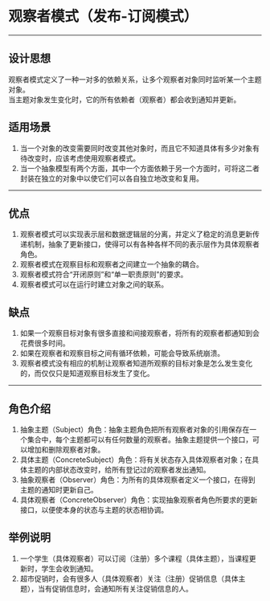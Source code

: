 # 观察者模式（发布-订阅模式）
***
## 设计思想
观察者模式定义了一种一对多的依赖关系，让多个观察者对象同时监听某一个主题对象。  
当主题对象发生变化时，它的所有依赖者（观察者）都会收到通知并更新。

## 适用场景
1. 当一个对象的改变需要同时改变其他对象时，而且它不知道具体有多少对象有待改变时，应该考虑使用观察者模式。
2. 当一个抽象模型有两个方面，其中一个方面依赖于另一个方面时，可将这二者封装在独立的对象中以使它们可以各自独立地改变和复用。

***
## 优点
1. 观察者模式可以实现表示层和数据逻辑层的分离，并定义了稳定的消息更新传递机制，抽象了更新接口，使得可以有各种各样不同的表示层作为具体观察者角色。
2. 观察者模式在观察目标和观察者之间建立一个抽象的耦合。 
3. 观察者模式符合“开闭原则”和“单一职责原则”的要求。 
4. 观察者模式可以在运行时建立对象之间的联系。

## 缺点
1. 如果一个观察目标对象有很多直接和间接观察者，将所有的观察者都通知到会花费很多时间。
2. 如果在观察者和观察目标之间有循环依赖，可能会导致系统崩溃。
3. 观察者模式没有相应的机制让观察者知道所观察的目标对象是怎么发生变化的，而仅仅只是知道观察目标发生了变化。

***
## 角色介绍
1. 抽象主题（Subject）角色：抽象主题角色把所有观察者对象的引用保存在一个集合中，每个主题都可以有任何数量的观察者。抽象主题提供一个接口，可以增加和删除观察者对象。
2. 具体主题（ConcreteSubject）角色：将有关状态存入具体观察者对象；在具体主题的内部状态改变时，给所有登记过的观察者发出通知。
3. 抽象观察者（Observer）角色：为所有的具体观察者定义一个接口，在得到主题的通知时更新自己。
4. 具体观察者（ConcreteObserver）角色：实现抽象观察者角色所要求的更新接口，以便使本身的状态与主题的状态相协调。

## 举例说明
1. 一个学生（具体观察者）可以订阅（注册）多个课程（具体主题），当课程更新时，学生会收到通知。
2. 超市促销时，会有很多人（具体观察者）关注（注册）促销信息（具体主题），当有促销信息时，会通知所有关注促销信息的人。